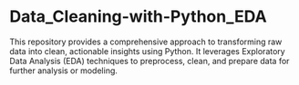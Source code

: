 # Data_Cleaning-with-Python_EDA
This repository provides a comprehensive approach to transforming raw data into clean, actionable insights using Python. It leverages Exploratory Data Analysis (EDA) techniques to preprocess, clean, and prepare data for further analysis or modeling.
